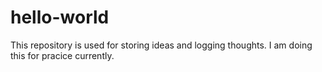 # hello-world
This repository is used for storing ideas and logging thoughts.
I am doing this for pracice currently.
